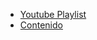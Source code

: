- [Youtube Playlist](https://www.youtube.com/playlist?list=PLUl4u3cNGP63EdVPNLG3ToM6LaEUuStEY)
- [Contenido](https://ocw.mit.edu/6-006S20)
